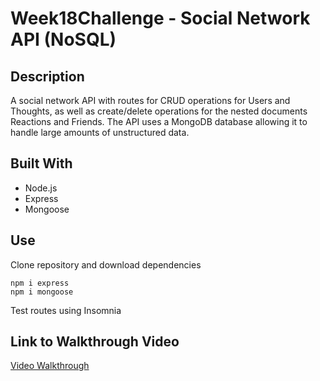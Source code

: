 # Week18Challenge - Social Network API (NoSQL)

## Description
A social network API with routes for CRUD operations for Users and Thoughts, as well as create/delete operations for the nested documents Reactions and Friends. The API uses a MongoDB database allowing it to handle large amounts of unstructured data.

## Built With
- Node.js
- Express
- Mongoose
## Use
Clone repository and download dependencies
```
npm i express
npm i mongoose
```
Test routes using Insomnia
## Link to Walkthrough Video
[Video Walkthrough](https://drive.google.com/file/d/16cBVlZ6UZ08-Rx7_mir4E3dR_3t6wV_q/view)


